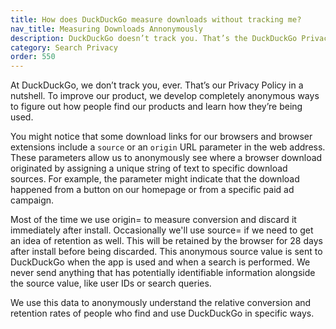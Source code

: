 ```yaml
---
title: How does DuckDuckGo measure downloads without tracking me?
nav_title: Measuring Downloads Annonymously
description: DuckDuckGo doesn’t track you. That’s the DuckDuckGo Privacy Policy in a nutshell.
category: Search Privacy
order: 550
---
```


At DuckDuckGo, we don’t track you, ever. That’s our Privacy Policy in a nutshell. To improve our product, we develop completely anonymous ways to figure out how people find our products and learn how they’re being used.

You might notice that some download links for our browsers and browser extensions include a `source` or an `origin` URL parameter in the web address. These parameters allow us to anonymously see where a browser download originated by assigning a unique string of text to specific download sources. For example, the parameter might indicate that the download happened from a button on our homepage or from a specific paid ad campaign.

Most of the time we use origin= to measure conversion and discard it immediately after install. Occasionally we'll use source= if we need to get an idea of retention as well. This will be retained by the browser for 28 days after install before being discarded. This anonymous source value is sent to DuckDuckGo when the app is used and when a search is performed. We never send anything that has potentially identifiable information alongside the source value, like user IDs or search queries.

We use this data to anonymously understand the relative conversion and retention rates of people who find and use DuckDuckGo in specific ways.

